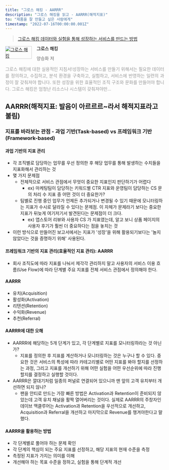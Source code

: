 ```yaml
---
title: "그로스 해킹 - AARRR"
description: "그로스 해킹을 읽고 - AARRR(해적지표)"
to: "제품을 잘 만들고 싶은 사람에게"
timestamp: "2022-07-16T00:00:00.001Z"
---
```


> [그로스 해킹 데이터와 실험을 통해 성장하는 서비스를 만드는 방법](http://www.yes24.com/Product/Goods/96576416)

<div style="clear: left; text-align: left">
  <div style="float: left; margin: 0 15px 5px 0">
    <a
      href="http://www.yes24.com/Product/Goods/96576416"
      style="display: inline-block; overflow: hidden; border: solid 1px #ccc"
      target="_blank"
      ><img
        style="margin: -1px; vertical-align: top"
        src="//image.yes24.com/goods/96576416/S"
        alt="그로스 해킹"
    /></a>
  </div>
  <div>
    <p
      style="
        line-height: 1.2em;
        color: #333;
        font-size: 14px;
        font-weight: bold;
      "
    >
      그로스 해킹
    </p>
    <p style="margin-top: 5px; line-height: 1.2em; color: #666">
      양승화 저
    </p>
    <p
      style="
        margin-top: 14px;
        line-height: 1.5em;
        text-align: justify;
        color: #999;
      "
    >
      그로스 해킹에 대한 실용적인 지침서!성장하는 서비스를 만들기 위해서는
      필요한 데이터를 정의하고, 수집하고, 분석 환경을 구축하고, 실험하고,
      서비스에 반영하는 일련의 과정이 잘 갖춰져야 합니다. 또한 성장을 위한
      효율적인 조직 구조와 문화를 만들어야 합니다. 그로스 해킹은 엄청난 리소스나
      시스템이 갖춰져야만...
    </p>
  </div>
</div>

## AARRR(해적지표: 발음이 아르르르~라서 해적지표라고 불림)

### 지표를 바라보는 관점 - 과업 기반(Task-based) vs 프레임워크 기반(Framework-based)

#### 과업 기반의 지표 관리

- 각 조직별로 담당하는 업무를 우선 정의한 후 해당 업무를 통해 발생하는 수치들을 지표화해서 관리하는 것
- 몇 가지 문제점
  - 전체적으로 서비스 관점에서 무엇이 중요한 지표인지 판단하기가 어렵다
    - ex) 마케팅팀이 담당하는 키워드별 CTR 지표와 운영팀이 담당하는 CS 문의 처리 수 지표 중 어떤 것이 더 중요한가?
  - 팀별로 진행 중인 업무가 언제든 추가되거나 변경될 수 있기 때문에 모니터링하는 지표가 수시로 달라질 수 있다는 문제점. 이 자체가 문제라기 보다는 중요한 지표가 뒤늦게 여기저기서 발견된다는 문제점이 더 크다.
    - ex) 앱스토어 리뷰와 사용자 CS 가 지표였는데, 알고 보니 상품 페이지의 사용자 후기가 훨씬 더 중요하다는 점을 놓치는 것
- 이런 방식으로 만들어진 보고서에서는 지표가 '성장'을 위해 활용되기보다는 '놀지 않았다는 것을 증명하기 위해' 사용된다.

#### 프레임워크 기반의 지표 관리(효율적인 지표 관리): AARRR

- 회사 조직도에 따라 지표를 나눠서 제각각 관리하지 말고 사용자의 서비스 이용 흐름(Use Flow)에 따라 단계별 주요 지표를 전체 서비스 관점에서 정의해야 한다.

#### AARRR

- 유치(Acquisition)
- 활성화(Activation)
- 리텐션(Retention)
- 수익화(Revenue)
- 추천(Referral)

#### AARRR에 대한 오해

- AARRR에 해당하는 5개 단계가 있고, 각 단계별로 지표를 모니터링하라는 것 아닌가?
  - 지표를 정의한 후 지표를 계산하거나 모니터링하는 것은 누구나 할 수 있다. 중요한 것은 서비스의 특성에 따라 카테고리별로 어떤 지표를 봐야 할지를 선정하는 과정, 그리고 지표를 개선하기 위해 어떤 실험을 어떤 우선순위에 따라 진행할지를 결정하고 실행할 것이다.
- AARRR은 깔대기처럼 일종의 퍼널로 연결되어 있으니까 맨 앞의 고객 유치부터 개선하면 되지 않나?
  - 팬을 안티로 만드는 가장 빠른 방법은 Activation과 Retention이 준비되지 않았는데 고객 유치 채널을 활짝 열어버리는 것이다. 실제로 AARRR의 주창자인 데이브 맥클루어는 Activation과 Retention을 우선적으로 개선하고, Acquisition과 Referral을 개선하고 마지막으로 Revenue를 챙겨야한다고 말했다.

#### AARRR을 활용하는 방법

- 각 단계별로 풀어야 하는 문제 확인
- 각 단계의 핵심이 되는 주요 지표를 선정하고, 해당 지표의 현재 수준을 측정
- 측정된 지표가 가지는 의미를 이해
- 개선해야 하는 목표 수준을 정하고, 실험을 통해 단계적 개선
